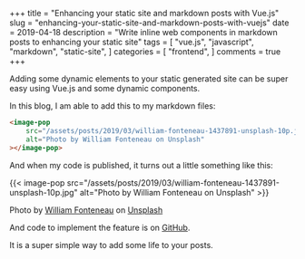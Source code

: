 +++
title = "Enhancing your static site and markdown posts with Vue.js"
slug = "enhancing-your-static-site-and-markdown-posts-with-vuejs"
date = 2019-04-18
description = "Write inline web components in markdown posts to enhancing your static site"
tags = [ 
    "vue.js",
    "javascript",
    "markdown",
    "static-site",
]
categories = [
    "frontend",
]
comments = true
+++

Adding some dynamic elements to your static generated site can be super easy using Vue.js and some dynamic components.

In this blog, I am able to add this to my markdown files:

```html
<image-pop
    src="/assets/posts/2019/03/william-fonteneau-1437891-unsplash-10p.jpg"
    alt="Photo by William Fonteneau on Unsplash"
></image-pop>
```

And when my code is published, it turns out a little something like this:

{{< image-pop src="/assets/posts/2019/03/william-fonteneau-1437891-unsplash-10p.jpg" alt="Photo by William Fonteneau on Unsplash" >}}

Photo by [William Fonteneau](https://unsplash.com/photos/lVpEY1BOTuM?utm_source=unsplash&utm_medium=referral&utm_content=creditCopyText) on [Unsplash](https://unsplash.com/?utm_source=unsplash&utm_medium=referral&utm_content=creditCopyText) 

And code to implement the feature is on [GitHub](https://gist.github.com/jasonraimondi/e03b0c4506901b8c9f2f62eee6fe313b).

It is a super simple way to add some life to your posts.
